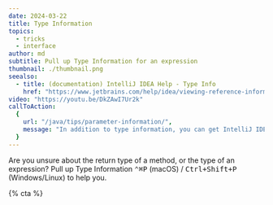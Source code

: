 ```yaml
---
date: 2024-03-22
title: Type Information
topics:
  - tricks
  - interface
author: md
subtitle: Pull up Type Information for an expression
thumbnail: ./thumbnail.png
seealso:
  - title: (documentation) IntelliJ IDEA Help - Type Info
    href: "https://www.jetbrains.com/help/idea/viewing-reference-information.html#type-info"
video: "https://youtu.be/DkZAwI7Ur2k"
callToAction:
  {
    url: "/java/tips/parameter-information/",
    message: "In addition to type information, you can get IntelliJ IDEA to give you parameter information too!",
  }
---
```


Are you unsure about the return type of a method, or the type of an expression? Pull up Type Information <kbd>⌃⌘P</kbd> (macOS) / <kbd>Ctrl+Shift+P</kbd> (Windows/Linux) to help you.

{% cta %}
